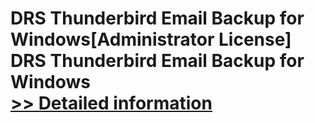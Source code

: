 # DRS Thunderbird Email Backup for Windows[Administrator License]<br />DRS Thunderbird Email Backup for Windows<br />[>> Detailed information](https://secure.shareit.com/shareit/product.html?productid=301004420&affiliateid=200057808)